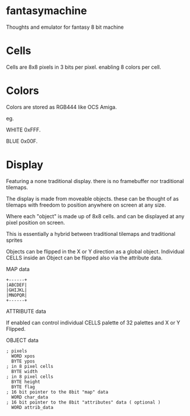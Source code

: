 # fantasymachine
Thoughts and emulator for fantasy 8 bit machine 

# Cells 

Cells are 8x8 pixels in 3 bits per pixel. enabling 8 colors per cell.

# Colors 

Colors are stored as RGB444 like OCS Amiga. 

eg.

  WHITE 0xFFF.
  
  BLUE  0x00F.


# Display 

Featuring a none traditional display. there is no framebuffer nor traditional tilemaps. 

The display is made from moveable objects. these can be thought of as tilemaps with freedom to position anywhere on screen at any size. 

Where each "object" is made up of 8x8 cells. and can be displayed at any pixel position on screen. 

This is essentially a hybrid between traditional tilemaps and traditional sprites

Objects can be flipped in the X or Y direction as a global object. Individual CELLS inside an Object can be flipped also via the attribute data.


MAP data
```
+------+
|ABCDEF|
|GHIJKL|
|MNOPQR|
+------+
```

ATTRIBUTE data 

If enabled can control individual CELLS palette of 32 palettes and X or Y Flipped.


OBJECT data
```
; pixels
  WORD xpos 
  BYTE ypos
; in 8 pixel cells
  BYTE width  
; in 8 pixel cells
  BYTE height
  BYTE flag 
; 16 bit pointer to the 8bit "map" data
  WORD char_data    
; 16 bit pointer to the 8bit "attributes" data ( optional ) 
  WORD attrib_data  
```






